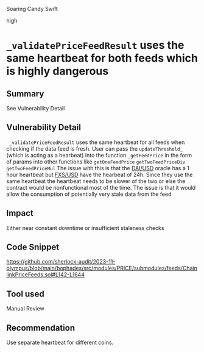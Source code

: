 Soaring Candy Swift

high

# `_validatePriceFeedResult` uses the same heartbeat for both feeds which is highly dangerous

## Summary
See Vulnerability Detail

## Vulnerability Detail
` _validatePriceFeedResult` uses the same heartbeat for all feeds when checking if the data feed is fresh. User can pass the `updateThreshold_` (which is acting as a hearbeat) into the function `_getFeedPrice` in the form of params into other functions like `getOneFeedPrice` `getTwoFeedPriceDiv` `getTwoFeedPriceMul` The issue with this is that the [DAI/USD](https://data.chain.link/ethereum/mainnet/stablecoins/dai-usd) oracle has a 1 hour heartbeat but [FXS/USD](https://data.chain.link/ethereum/mainnet/crypto-usd/fxs-usd) have the hearbeat of 24h. Since they use the same heartbeat the heartbeat needs to be slower of the two or else the contract would be nonfunctional most of the time. The issue is that it would allow the consumption of potentially very stale data from the feed

## Impact
Either near constant downtime or insufficient staleness checks

## Code Snippet
https://github.com/sherlock-audit/2023-11-olympus/blob/main/bophades/src/modules/PRICE/submodules/feeds/ChainlinkPriceFeeds.sol#L142-L1644

## Tool used

Manual Review

## Recommendation
Use separate heartbeat for different coins. 
